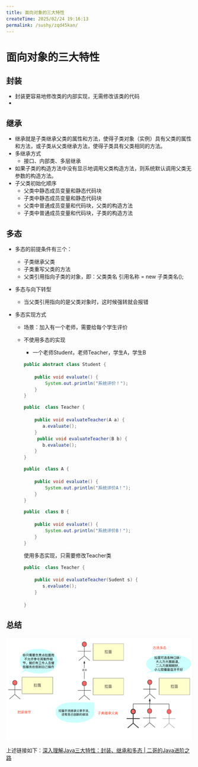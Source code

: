 ```yaml
---
title: 面向对象的三大特性
createTime: 2025/02/24 19:16:13
permalink: /sushy/zqd45kan/
---
```



# 面向对象的三大特性

## 封装

- 封装更容易地修改类的内部实现，无需修改该类的代码
- 

## 继承

- 继承就是子类继承父类的属性和方法，使得子类对象（实例）具有父类的属性和方法，或子类从父类继承方法，使得子类具有父类相同的方法。
- 多继承方式
  - 接口、内部类、多层继承
- 如果子类的构造方法中没有显示地调用父类构造方法，则系统默认调用父类无参数的构造方法。
- 子父类初始化顺序
  - 父类中静态成员变量和静态代码块
  - 子类中静态成员变量和静态代码块
  - 父类中普通成员变量和代码块，父类的构造方法
  - 子类中普通成员变量和代码块，子类的构造方法

## 多态

- 多态的前提条件有三个：

  - 子类继承父类
  - 子类重写父类的方法
  - 父类引用指向子类的对象，即：父类类名 引用名称 = new 子类类名();

- 多态与向下转型

  - 当父类引用指向的是父类对象时，这时候强转就会报错

- 多态实现方式

  - 场景：加入有一个老师，需要给每个学生评价

  - 不使用多态的实现

    - 一个老师Student，老师Teacher，学生A，学生B

    ```java
    public abstract class Student {
    
        public void evaluate() {
            System.out.println("系统评价！");
        }
    }
    ```

    ```java
    public  class Teacher {
    
        public void evaluateTeacher(A a) {
           a.evaluate();
        }
         public void evaluateTeacher(B b) {
           b.evaluate();
        }
    }
    ```

    ```java
    public  class A {
    
        public void evaluate() {
            System.out.println("系统评价A！");
        }
    }
    ```

    ```java
    public  class B {
    
        public void evaluate() {
            System.out.println("系统评价B！");
        }
    }
    ```

    使用多态实现，只需要修改Teacher类

    ```java
    public  class Teacher {
    
        public void evaluateTeacher(Sudent s) {
           s.evaluate();
        }
      
    }
    ```

## 总结

![image-20250223161949835](../../../.vuepress/public/redis/image-20250223161949835.png)

上述链接如下：[深入理解Java三大特性：封装、继承和多态 | 二哥的Java进阶之路](https://javabetter.cn/oo/encapsulation-inheritance-polymorphism.html)



